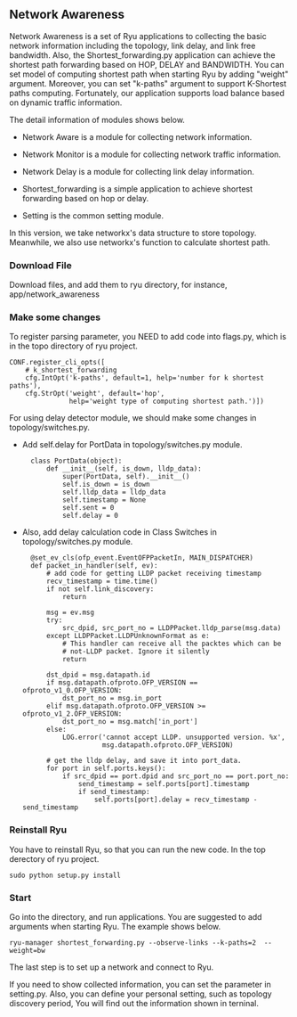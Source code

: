 ## Network Awareness

Network Awareness is a set of Ryu applications to collecting the basic network information including the topology, link delay, and link free bandwidth. Also, the Shortest\_forwarding.py application can achieve the shortest path forwarding based on HOP, DELAY and BANDWIDTH. You can set model of computing shortest path when starting Ryu by adding "weight" argument. Moreover, you can set "k-paths" argument to support K-Shortest paths computing. Fortunately, our application supports load balance based on dynamic traffic information. 

The detail information of modules shows below.

* Network Aware is a module for collecting network information.

* Network Monitor is a module for collecting network traffic information.

* Network Delay is a module for collecting link delay information.

* Shortest\_forwarding is a simple application to achieve shortest forwarding based on hop or delay.

* Setting is the common setting module.



In this version, we take networkx's data structure to store topology. Meanwhile, we also use networkx's function to calculate shortest path.


### Download File

Download files, and add them to ryu directory, for instance, app/network_awareness

### Make some changes

To register parsing parameter, you NEED to add code into flags.py, which is in the topo directory of ryu project.

    CONF.register_cli_opts([
        # k_shortest_forwarding
        cfg.IntOpt('k-paths', default=1, help='number for k shortest paths'),
        cfg.StrOpt('weight', default='hop',
                   help='weight type of computing shortest path.')])


For using delay detector module, we should make some changes in topology/switches.py.

* Add self.delay for PortData in topology/switches.py module.


		class PortData(object):
		    def __init__(self, is_down, lldp_data):
		        super(PortData, self).__init__()
		        self.is_down = is_down
		        self.lldp_data = lldp_data
		        self.timestamp = None
		        self.sent = 0
		        self.delay = 0


* Also, add delay calculation code in Class Switches in topology/switches.py module.


	    @set_ev_cls(ofp_event.EventOFPPacketIn, MAIN_DISPATCHER)
	    def packet_in_handler(self, ev):
	    	# add code for getting LLDP packet receiving timestamp
	        recv_timestamp = time.time()
	        if not self.link_discovery:
	            return
	
	        msg = ev.msg
	        try:
	            src_dpid, src_port_no = LLDPPacket.lldp_parse(msg.data)
	        except LLDPPacket.LLDPUnknownFormat as e:
	            # This handler can receive all the packtes which can be
	            # not-LLDP packet. Ignore it silently
	            return
	
	        dst_dpid = msg.datapath.id
	        if msg.datapath.ofproto.OFP_VERSION == ofproto_v1_0.OFP_VERSION:
	            dst_port_no = msg.in_port
	        elif msg.datapath.ofproto.OFP_VERSION >= ofproto_v1_2.OFP_VERSION:
	            dst_port_no = msg.match['in_port']
	        else:
	            LOG.error('cannot accept LLDP. unsupported version. %x',
	                      msg.datapath.ofproto.OFP_VERSION)
	
	        # get the lldp delay, and save it into port_data.
	        for port in self.ports.keys():
	            if src_dpid == port.dpid and src_port_no == port.port_no:
	                send_timestamp = self.ports[port].timestamp
	                if send_timestamp:
	                    self.ports[port].delay = recv_timestamp - send_timestamp



### Reinstall Ryu

You have to reinstall Ryu, so that you can run the new code. In the top derectory of ryu project.

    sudo python setup.py install 


### Start

Go into the directory, and run applications. You are suggested to add arguments when starting Ryu. The example shows below.

    ryu-manager shortest_forwarding.py --observe-links --k-paths=2  --weight=bw

The last step is to set up a network and connect to Ryu.

If you need to show collected information, you can set the parameter in setting.py. Also, you can define your personal setting, such as topology discovery period, You will find out the information shown in terninal.
